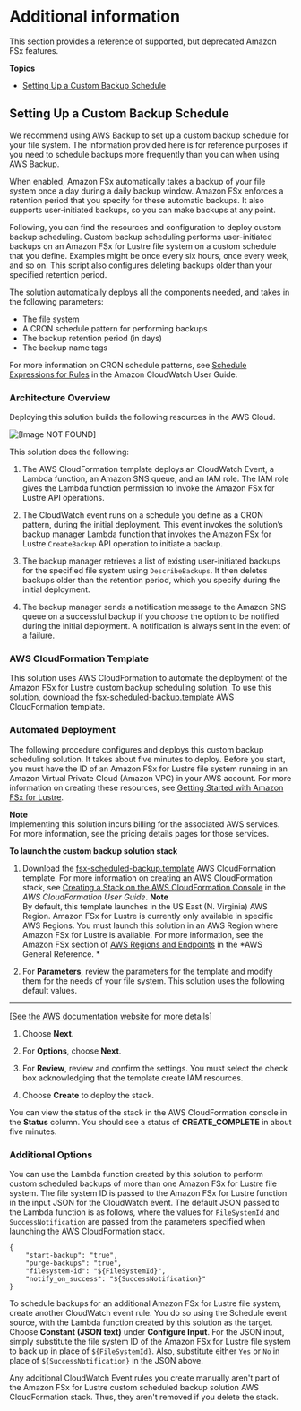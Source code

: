 # Additional information<a name="additional-info"></a>

This section provides a reference of supported, but deprecated Amazon FSx features\.

**Topics**
+ [Setting Up a Custom Backup Schedule](#custom-backup-schedule)

## Setting Up a Custom Backup Schedule<a name="custom-backup-schedule"></a>

We recommend using AWS Backup to set up a custom backup schedule for your file system\. The information provided here is for reference purposes if you need to schedule backups more frequently than you can when using AWS Backup\.

When enabled, Amazon FSx automatically takes a backup of your file system once a day during a daily backup window\. Amazon FSx enforces a retention period that you specify for these automatic backups\. It also supports user\-initiated backups, so you can make backups at any point\.

Following, you can find the resources and configuration to deploy custom backup scheduling\. Custom backup scheduling performs user\-initiated backups on an Amazon FSx for Lustre file system on a custom schedule that you define\. Examples might be once every six hours, once every week, and so on\. This script also configures deleting backups older than your specified retention period\.

The solution automatically deploys all the components needed, and takes in the following parameters:
+ The file system
+ A CRON schedule pattern for performing backups
+ The backup retention period \(in days\)
+ The backup name tags

For more information on CRON schedule patterns, see [Schedule Expressions for Rules](https://docs.aws.amazon.com/AmazonCloudWatch/latest/events/ScheduledEvents.html) in the Amazon CloudWatch User Guide\.

### Architecture Overview<a name="fsx-custom-backup-overview"></a>

Deploying this solution builds the following resources in the AWS Cloud\.

![\[Image NOT FOUND\]](http://docs.aws.amazon.com/fsx/latest/LustreGuide/images/fsx-custom-backup-architecture.png)

This solution does the following:

1. The AWS CloudFormation template deploys an CloudWatch Event, a Lambda function, an Amazon SNS queue, and an IAM role\. The IAM role gives the Lambda function permission to invoke the Amazon FSx for Lustre API operations\.

1. The CloudWatch event runs on a schedule you define as a CRON pattern, during the initial deployment\. This event invokes the solution’s backup manager Lambda function that invokes the Amazon FSx for Lustre `CreateBackup` API operation to initiate a backup\.

1. The backup manager retrieves a list of existing user\-initiated backups for the specified file system using `DescribeBackups`\. It then deletes backups older than the retention period, which you specify during the initial deployment\.

1. The backup manager sends a notification message to the Amazon SNS queue on a successful backup if you choose the option to be notified during the initial deployment\. A notification is always sent in the event of a failure\.

### AWS CloudFormation Template<a name="fsx-custom-backup-template"></a>

This solution uses AWS CloudFormation to automate the deployment of the Amazon FSx for Lustre custom backup scheduling solution\. To use this solution, download the [fsx\-scheduled\-backup\.template](https://s3.amazonaws.com/solution-references/fsx/backup/fsx-scheduled-backup.template) AWS CloudFormation template\.

### Automated Deployment<a name="fsx-custom-backup-deployment"></a>

The following procedure configures and deploys this custom backup scheduling solution\. It takes about five minutes to deploy\. Before you start, you must have the ID of an Amazon FSx for Lustre file system running in an Amazon Virtual Private Cloud \(Amazon VPC\) in your AWS account\. For more information on creating these resources, see [Getting Started with Amazon FSx for Lustre](getting-started.md)\.

**Note**  
Implementing this solution incurs billing for the associated AWS services\. For more information, see the pricing details pages for those services\.

**To launch the custom backup solution stack**

1. Download the [fsx\-scheduled\-backup\.template](https://s3.amazonaws.com/solution-references/fsx/backup/fsx-scheduled-backup.template) AWS CloudFormation template\. For more information on creating an AWS CloudFormation stack, see [Creating a Stack on the AWS CloudFormation Console](https://docs.aws.amazon.com/AWSCloudFormation/latest/UserGuide/cfn-console-create-stack.html) in the *AWS CloudFormation User Guide*\.
**Note**  
By default, this template launches in the US East \(N\. Virginia\) AWS Region\. Amazon FSx for Lustre is currently only available in specific AWS Regions\. You must launch this solution in an AWS Region where Amazon FSx for Lustre is available\. For more information, see the Amazon FSx section of [AWS Regions and Endpoints](https://docs.aws.amazon.com/general/latest/gr/rande.html) in the *AWS General Reference\. *

1. For **Parameters**, review the parameters for the template and modify them for the needs of your file system\. This solution uses the following default values\.  
****    
[\[See the AWS documentation website for more details\]](http://docs.aws.amazon.com/fsx/latest/LustreGuide/additional-info.html)

1. Choose **Next**\.

1. For **Options**, choose **Next**\.

1. For **Review**, review and confirm the settings\. You must select the check box acknowledging that the template create IAM resources\.

1. Choose **Create** to deploy the stack\.

You can view the status of the stack in the AWS CloudFormation console in the **Status** column\. You should see a status of **CREATE\_COMPLETE** in about five minutes\.

### Additional Options<a name="fsx-custom-backup-supplemental"></a>

You can use the Lambda function created by this solution to perform custom scheduled backups of more than one Amazon FSx for Lustre file system\. The file system ID is passed to the Amazon FSx for Lustre function in the input JSON for the CloudWatch event\. The default JSON passed to the Lambda function is as follows, where the values for `FileSystemId` and `SuccessNotification` are passed from the parameters specified when launching the AWS CloudFormation stack\.

```
{
	"start-backup": "true",
	"purge-backups": "true",
	"filesystem-id": "${FileSystemId}",
	"notify_on_success": "${SuccessNotification}"
}
```

To schedule backups for an additional Amazon FSx for Lustre file system, create another CloudWatch event rule\. You do so using the Schedule event source, with the Lambda function created by this solution as the target\. Choose **Constant \(JSON text\)** under **Configure Input**\. For the JSON input, simply substitute the file system ID of the Amazon FSx for Lustre file system to back up in place of `${FileSystemId}`\. Also, substitute either `Yes` or `No` in place of `${SuccessNotification}` in the JSON above\.

Any additional CloudWatch Event rules you create manually aren't part of the Amazon FSx for Lustre custom scheduled backup solution AWS CloudFormation stack\. Thus, they aren't removed if you delete the stack\.